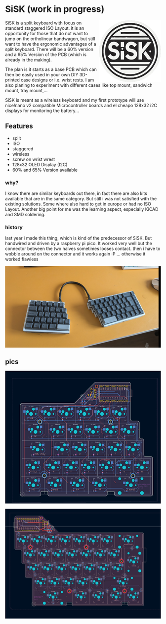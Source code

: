 # SiSK (work in progress)
<img align="right" width="200" height="200" src="pics/SISK_logo2.png">
SiSK is a split keyboard with focus on standard staggered ISO Layout. it is an opportunity for those that do not want to jump on the ortholinear bandwagon, but still want to have the ergonomic advantages of a split keyboard. There will be a 60% version and a 65% Version of the PCB (which is already in the making). 

The plan is it starts as a base PCB which can then be easily used in your own DIY 3D-printed case designs or i.e. wrist rests. I am also planing to experiment with different cases like top mount, sandwich mount, tray mount,...

SiSK is meant as a wireless keyboard and my first prototype will use nice!nano v2 compatible Microcontroller boards and el cheapo 128x32 i2C displays for monitoring the battery...

## Features

- split
- ISO
- staggered
- wireless
- screw on wrist wrest
- 128x32 OLED Display (I2C)
- 60% and 65% Version available 

### why?

I know there are similar keyboards out there, in fact there are also kits available that are in the same category. But still i was not satisfied with the existing solutions. Some where also hard to get in europe or had no ISO Layout. Another big point for me was the learning aspect, especially KiCAD and SMD soldering.


### history

last year i made this thing, which is kind of the predecessor of SiSK. But handwired and driven by a raspberry pi pico. It worked very well but the connector between the two halves sometimes looses contact. then i have to wobble around on the connector and it works again :P ... otherwise it worked flawless  

![sisk](/pics/pre-sisk.png)

## pics

![sisk](/pics/rev1.0_left_2.png)

![sisk](/pics/rev1.0_right.png)
